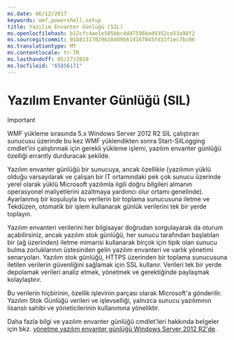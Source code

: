 ```yaml
---
ms.date: 06/12/2017
keywords: wmf,powershell,setup
title: Yazılım Envanter Günlüğü (SIL)
ms.openlocfilehash: b12cfc4ae1e505bbc4d47596bed9352ce53a98f2
ms.sourcegitcommit: 01b81317029b28dd9b61d167045fd31f1ec7bc06
ms.translationtype: MT
ms.contentlocale: tr-TR
ms.lasthandoff: 05/17/2019
ms.locfileid: "65856171"
---
```

# <a name="software-inventory-logging-sil"></a>Yazılım Envanter Günlüğü (SIL)

> [!IMPORTANT]
> WMF yükleme sırasında 5.x Windows Server 2012 R2 SIL çalıştıran sunucusu üzerinde bu kez WMF yüklendikten sonra Start-SilLogging cmdlet'ini çalıştırmak için gerekli yükleme işlemi, yazılım envanter günlüğü özelliği errantly durduracak şekilde.

Yazılım envanter günlüğü bir sunucuya, ancak özellikle (yazılımın yüklü olduğu varsayılarak ve çalışan bir IT ortamındaki pek çok sunucu üzerinde yerel olarak yüklü Microsoft yazılımla ilgili doğru bilgileri almanın operasyonel maliyetlerini azaltmaya yardımcı olur ortamı genelinde). Ayarlanmış bir koşuluyla bu verilerin bir toplama sunucusuna iletme ve Tekdüzen, otomatik bir işlem kullanarak günlük verilerini tek bir yerde toplayın.

Yazılım envanteri verilerini her bilgisayar doğrudan sorgulayarak da oturum açabilirsiniz, ancak yazılım stok günlüğü, her sunucu tarafından başlatılan bir (ağ üzerinden) iletme mimarisi kullanarak birçok için tipik olan sunucu bulma zorluklarının üstesinden gelin yazılım envanteri ve varlık yönetimi senaryoları. Yazılım stok günlüğü, HTTPS üzerinden bir toplama sunucusuna iletilen verilerin güvenliğini sağlamak için SSL kullanır. Verileri tek bir yerde depolamak verileri analiz etmek, yönetmek ve gerektiğinde paylaşmak kolaylaştırır.

Bu verilerin hiçbirinin, özellik işlevinin parçası olarak Microsoft'a gönderilir. Yazılım Stok Günlüğü verileri ve işlevselliği, yalnızca sunucu yazılımının lisanslı sahibi ve yöneticilerinin kullanımına yöneliktir.

Daha fazla bilgi ve yazılım envanter günlüğü cmdlet'leri hakkında belgeler için bkz. [yönetme yazılım envanter günlüğü Windows Server 2012 R2'de](/previous-versions/windows/it-pro/windows-server-2012-R2-and-2012/dn383584(v=ws.11)).
